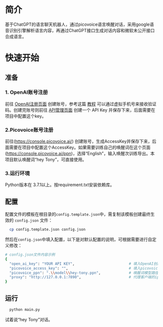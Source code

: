 # 简介

基于ChatGPT的语言聊天机器人，通过picovoice语言唤醒对话，采用google语音识别引擎解析语言内容，再通过ChatGPT接口生成对话内容和微软未公开接口合成语言。

# 快速开始

## 准备

### 1. OpenAI账号注册

前往 [OpenAI注册页面](https://beta.openai.com/signup) 创建账号，参考这篇 [教程](https://www.pythonthree.com/register-openai-chatgpt/) 可以通过虚拟手机号来接收验证码。创建完账号则前往 [API管理页面](https://beta.openai.com/account/api-keys) 创建一个 API Key 并保存下来，后面需要在项目中配置这个key。

### 2.Picovoice账号注册

前往(https://console.picovoice.ai/) 创建账号，生成AccessKey并保存下来，后面需要在项目中配置这个AccessKey。如果需要训练自己的唤醒词在这个页面(https://console.picovoice.ai/ppn)，选择“English”，输入唤醒次训练导出。本项目默认唤醒词“hey Tony”，可直接使用。

### 3.运行环境

 
Python版本在 3.7.1以上。按requirement.txt安装依赖库。


## 配置

配置文件的模板在根目录的`config.template.json`中，需复制该模板创建最终生效的 `config.json` 文件：

```bash
  cp config.template.json config.json
```

然后在`config.json`中填入配置，以下是对默认配置的说明，可根据需要进行自定义修改：

```bash
# config.json文件内容示例
{ 
  "open_ai_key": "YOUR API KEY",                         # 填入OpenAI创建的 OpenAI API KEY
  "picovoice_access_key": "",                            # 填入picovoice创建的 AccessKey
  "picovoice_ppn": ".\\model\\hey-tony.ppn",             # 唤醒词模型路径
  "proxy": "http://127.0.0.1:7890",                      # 代理客户端的ip和端口
}
```

## 运行

```bash
  python main.py
```

试着说“hey Tony”对话。
